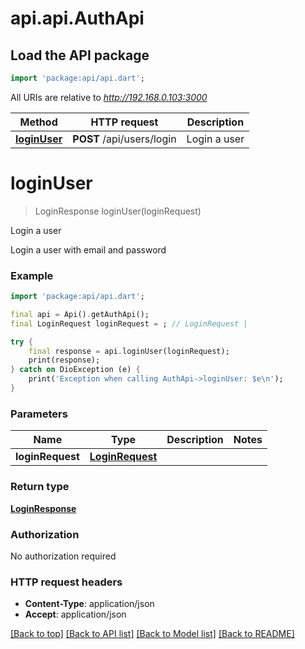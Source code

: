 # api.api.AuthApi

## Load the API package
```dart
import 'package:api/api.dart';
```

All URIs are relative to *http://192.168.0.103:3000*

Method | HTTP request | Description
------------- | ------------- | -------------
[**loginUser**](AuthApi.md#loginuser) | **POST** /api/users/login | Login a user


# **loginUser**
> LoginResponse loginUser(loginRequest)

Login a user

Login a user with email and password

### Example
```dart
import 'package:api/api.dart';

final api = Api().getAuthApi();
final LoginRequest loginRequest = ; // LoginRequest | 

try {
    final response = api.loginUser(loginRequest);
    print(response);
} catch on DioException (e) {
    print('Exception when calling AuthApi->loginUser: $e\n');
}
```

### Parameters

Name | Type | Description  | Notes
------------- | ------------- | ------------- | -------------
 **loginRequest** | [**LoginRequest**](LoginRequest.md)|  | 

### Return type

[**LoginResponse**](LoginResponse.md)

### Authorization

No authorization required

### HTTP request headers

 - **Content-Type**: application/json
 - **Accept**: application/json

[[Back to top]](#) [[Back to API list]](../README.md#documentation-for-api-endpoints) [[Back to Model list]](../README.md#documentation-for-models) [[Back to README]](../README.md)

